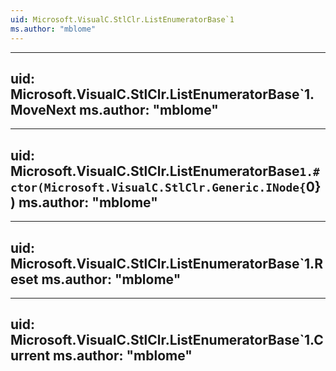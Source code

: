 ```yaml
---
uid: Microsoft.VisualC.StlClr.ListEnumeratorBase`1
ms.author: "mblome"
---
```


---
uid: Microsoft.VisualC.StlClr.ListEnumeratorBase`1.MoveNext
ms.author: "mblome"
---

---
uid: Microsoft.VisualC.StlClr.ListEnumeratorBase`1.#ctor(Microsoft.VisualC.StlClr.Generic.INode{`0})
ms.author: "mblome"
---

---
uid: Microsoft.VisualC.StlClr.ListEnumeratorBase`1.Reset
ms.author: "mblome"
---

---
uid: Microsoft.VisualC.StlClr.ListEnumeratorBase`1.Current
ms.author: "mblome"
---
